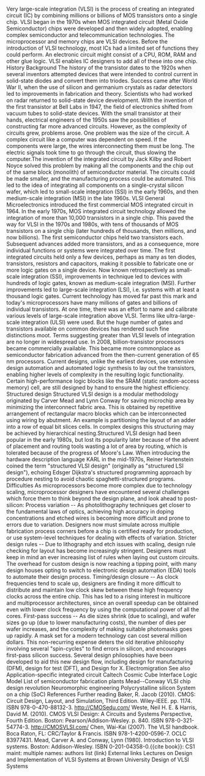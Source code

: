Very large-scale integration (VLSI) is the process of creating an
integrated circuit (IC) by combining millions or billions of MOS
transistors onto a single chip. VLSI began in the 1970s when MOS
integrated circuit (Metal Oxide Semiconductor) chips were developed and
then widely adopted, enabling complex semiconductor and
telecommunication technologies. The microprocessor and memory chips are
VLSI devices. Before the introduction of VLSI technology, most ICs had a
limited set of functions they could perform. An electronic circuit might
consist of a CPU, ROM, RAM and other glue logic. VLSI enables IC
designers to add all of these into one chip. History Background The
history of the transistor dates to the 1920s when several inventors
attempted devices that were intended to control current in solid-state
diodes and convert them into triodes. Success came after World War II,
when the use of silicon and germanium crystals as radar detectors led to
improvements in fabrication and theory. Scientists who had worked on
radar returned to solid-state device development. With the invention of
the first transistor at Bell Labs in 1947, the field of electronics
shifted from vacuum tubes to solid-state devices. With the small
transistor at their hands, electrical engineers of the 1950s saw the
possibilities of constructing far more advanced circuits. However, as
the complexity of circuits grew, problems arose. One problem was the
size of the circuit. A complex circuit like a computer was dependent on
speed. If the components were large, the wires interconnecting them must
be long. The electric signals took time to go through the circuit, thus
slowing the computer.The invention of the integrated circuit by Jack
Kilby and Robert Noyce solved this problem by making all the components
and the chip out of the same block (monolith) of semiconductor material.
The circuits could be made smaller, and the manufacturing process could
be automated. This led to the idea of integrating all components on a
single-crystal silicon wafer, which led to small-scale integration (SSI)
in the early 1960s, and then medium-scale integration (MSI) in the late
1960s. VLSI General Microelectronics introduced the first commercial MOS
integrated circuit in 1964. In the early 1970s, MOS integrated circuit
technology allowed the integration of more than 10,000 transistors in a
single chip. This paved the way for VLSI in the 1970s and 1980s, with
tens of thousands of MOS transistors on a single chip (later hundreds of
thousands, then millions, and now billions). The first semiconductor
chips held two transistors each. Subsequent advances added more
transistors, and as a consequence, more individual functions or systems
were integrated over time. The first integrated circuits held only a few
devices, perhaps as many as ten diodes, transistors, resistors and
capacitors, making it possible to fabricate one or more logic gates on a
single device. Now known retrospectively as small-scale integration
(SSI), improvements in technique led to devices with hundreds of logic
gates, known as medium-scale integration (MSI). Further improvements led
to large-scale integration (LSI), i.e. systems with at least a thousand
logic gates. Current technology has moved far past this mark and
today\'s microprocessors have many millions of gates and billions of
individual transistors. At one time, there was an effort to name and
calibrate various levels of large-scale integration above VLSI. Terms
like ultra-large-scale integration (ULSI) were used. But the huge number
of gates and transistors available on common devices has rendered such
fine distinctions moot. Terms suggesting greater than VLSI levels of
integration are no longer in widespread use. In 2008, billion-transistor
processors became commercially available. This became more commonplace
as semiconductor fabrication advanced from the then-current generation
of 65 nm processors. Current designs, unlike the earliest devices, use
extensive design automation and automated logic synthesis to lay out the
transistors, enabling higher levels of complexity in the resulting logic
functionality. Certain high-performance logic blocks like the SRAM
(static random-access memory) cell, are still designed by hand to ensure
the highest efficiency. Structured design Structured VLSI design is a
modular methodology originated by Carver Mead and Lynn Conway for saving
microchip area by minimizing the interconnect fabric area. This is
obtained by repetitive arrangement of rectangular macro blocks which can
be interconnected using wiring by abutment. An example is partitioning
the layout of an adder into a row of equal bit slices cells. In complex
designs this structuring may be achieved by hierarchical
nesting.Structured VLSI design had been popular in the early 1980s, but
lost its popularity later because of the advent of placement and routing
tools wasting a lot of area by routing, which is tolerated because of
the progress of Moore\'s Law. When introducing the hardware description
language KARL in the mid-1970s, Reiner Hartenstein coined the term
\"structured VLSI design\" (originally as \"structured LSI design\"),
echoing Edsger Dijkstra\'s structured programming approach by procedure
nesting to avoid chaotic spaghetti-structured programs. Difficulties As
microprocessors become more complex due to technology scaling,
microprocessor designers have encountered several challenges which force
them to think beyond the design plane, and look ahead to post-silicon:
Process variation -- As photolithography techniques get closer to the
fundamental laws of optics, achieving high accuracy in doping
concentrations and etched wires is becoming more difficult and prone to
errors due to variation. Designers now must simulate across multiple
fabrication process corners before a chip is certified ready for
production, or use system-level techniques for dealing with effects of
variation. Stricter design rules -- Due to lithography and etch issues
with scaling, design rule checking for layout has become increasingly
stringent. Designers must keep in mind an ever increasing list of rules
when laying out custom circuits. The overhead for custom design is now
reaching a tipping point, with many design houses opting to switch to
electronic design automation (EDA) tools to automate their design
process. Timing/design closure -- As clock frequencies tend to scale up,
designers are finding it more difficult to distribute and maintain low
clock skew between these high frequency clocks across the entire chip.
This has led to a rising interest in multicore and multiprocessor
architectures, since an overall speedup can be obtained even with lower
clock frequency by using the computational power of all the cores.
First-pass success -- As die sizes shrink (due to scaling), and wafer
sizes go up (due to lower manufacturing costs), the number of dies per
wafer increases, and the complexity of making suitable photomasks goes
up rapidly. A mask set for a modern technology can cost several million
dollars. This non-recurring expense deters the old iterative philosophy
involving several \"spin-cycles\" to find errors in silicon, and
encourages first-pass silicon success. Several design philosophies have
been developed to aid this new design flow, including design for
manufacturing (DFM), design for test (DFT), and Design for X.
Electromigration See also Application-specific integrated circuit
Caltech Cosmic Cube Interface Logic Model List of semiconductor
fabrication plants Mead--Conway VLSI chip design revolution Neuromorphic
engineering Polycrystalline silicon System on a chip (SoC) References
Further reading Baker, R. Jacob (2010). CMOS: Circuit Design, Layout,
and Simulation, Third Edition. Wiley-IEEE. pp. 1174. ISBN
978-0-470-88132-3. http://CMOSedu.com/ Weste, Neil H. E. & Harris, David
M. (2010). CMOS VLSI Design: A Circuits and Systems Perspective, Fourth
Edition. Boston: Pearson/Addison-Wesley. p. 840. ISBN 978-0-321-54774-3.
http://CMOSVLSI.com/ Chen, Wai-Kai (2007). The VLSI handbook. Boca
Raton, FL: CRC/Taylor & Francis. ISBN 978-1-4200-0596-7. OCLC 83977431.
Mead, Carver A. and Conway, Lynn (1980). Introduction to VLSI systems.
Boston: Addison-Wesley. ISBN 0-201-04358-0.{{cite book}}: CS1 maint:
multiple names: authors list (link) External links Lectures on Design
and Implementation of VLSI Systems at Brown University Design of VLSI
Systems
